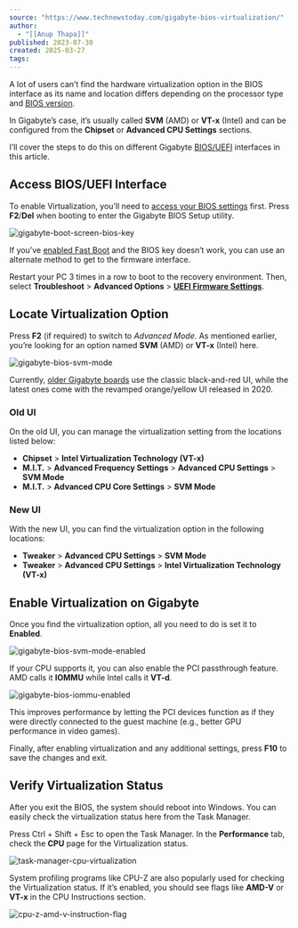 ```yaml
---
source: "https://www.technewstoday.com/gigabyte-bios-virtualization/"
author:
  - "[[Anup Thapa]]"
published: 2023-07-30
created: 2025-03-27
tags:
---
```

A lot of users can’t find the hardware virtualization option in the BIOS interface as its name and location differs depending on the processor type and [BIOS version](https://www.technewstoday.com/check-bios-version-gigabyte/).

In Gigabyte’s case, it’s usually called **SVM** (AMD) or **VT-x** (Intel) and can be configured from the **Chipset** or **Advanced CPU Settings** sections.

I’ll cover the steps to do this on different Gigabyte [BIOS/UEFI](https://www.technewstoday.com/bios-vs-uefi/) interfaces in this article.

## Access BIOS/UEFI Interface

To enable Virtualization, you’ll need to [access your BIOS settings](https://www.technewstoday.com/how-to-get-to-bios-windows-11/) first. Press **F2**/**Del** when booting to enter the Gigabyte BIOS Setup utility.

![gigabyte-boot-screen-bios-key](https://www.technewstoday.com/wp-content/uploads/2023/07/gigabyte-boot-screen-bios-key.webp)

If you’ve [enabled Fast Boot](https://www.technewstoday.com/fast-boot-gigabyte/) and the BIOS key doesn’t work, you can use an alternate method to get to the firmware interface. 

Restart your PC 3 times in a row to boot to the recovery environment. Then, select **Troubleshoot** > **Advanced Options** > **[UEFI Firmware Settings](https://www.technewstoday.com/uefi-firmware-settings/)**.

## Locate Virtualization Option

Press **F2** (if required) to switch to *Advanced Mode*. As mentioned earlier, you’re looking for an option named **SVM** (AMD) or **VT-x** (Intel) here.

![gigabyte-bios-svm-mode](https://www.technewstoday.com/wp-content/uploads/2023/07/gigabyte-bios-svm-mode.webp)

Currently, [older Gigabyte boards](https://www.technewstoday.com/check-what-motherboard-i-have/) use the classic black-and-red UI, while the latest ones come with the revamped orange/yellow UI released in 2020.

### Old UI

On the old UI, you can manage the virtualization setting from the locations listed below:

- **Chipset** > **Intel Virtualization Technology (VT-x)**
- **M.I.T.** > **Advanced Frequency Settings** > **Advanced CPU Settings** > **SVM Mode**
- **M.I.T.** > **Advanced CPU Core Settings** > **SVM Mode**

### New UI 

With the new UI, you can find the virtualization option in the following locations:

- **Tweaker** > **Advanced CPU Settings** > **SVM Mode**
- **Tweaker** > **Advanced CPU Settings** > **Intel Virtualization Technology (VT-x)**

## Enable Virtualization on Gigabyte

Once you find the virtualization option, all you need to do is set it to **Enabled**.

![gigabyte-bios-svm-mode-enabled](https://www.technewstoday.com/wp-content/uploads/2023/07/gigabyte-bios-svm-mode-enabled.webp)

If your CPU supports it, you can also enable the PCI passthrough feature. AMD calls it **IOMMU** while Intel calls it **VT-d**.

![gigabyte-bios-iommu-enabled](https://www.technewstoday.com/wp-content/uploads/2023/07/gigabyte-bios-iommu-enabled.webp)

This improves performance by letting the PCI devices function as if they were directly connected to the guest machine (e.g., better GPU performance in video games).

Finally, after enabling virtualization and any additional settings, press **F10** to save the changes and exit.

## Verify Virtualization Status

After you exit the BIOS, the system should reboot into Windows. You can easily check the virtualization status here from the Task Manager.

Press Ctrl + Shift + Esc to open the Task Manager. In the **Performance** tab, check the **CPU** page for the Virtualization status.

![task-manager-cpu-virtualization](https://www.technewstoday.com/wp-content/uploads/2023/07/task-manager-cpu-virtualization.webp)

System profiling programs like CPU-Z are also popularly used for checking the Virtualization status. If it’s enabled, you should see flags like **AMD-V** or **VT-x** in the CPU Instructions section.

![cpu-z-amd-v-instruction-flag](https://www.technewstoday.com/wp-content/uploads/2023/07/cpu-z-amd-v-instruction-flag.webp)